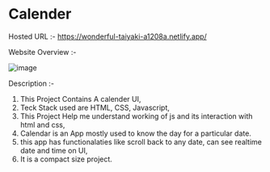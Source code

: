 # Calender
Hosted URL :- https://wonderful-taiyaki-a1208a.netlify.app/
  
  Website Overview :-

![image](https://user-images.githubusercontent.com/113659609/209127132-5ca6e077-b830-4b3d-86f5-b91d1b8b7999.png)

Description :-
 1. This Project Contains A calender UI,
 2. Teck Stack used are HTML, CSS, Javascript,
 3. This Project Help me understand working of js and its interaction with html and css,
 4. Calendar is an App mostly used to know the day for a particular date.
 5. this app has functionalaties like scroll back to any date, can see realtime date and time on UI,
 6. It is a compact size project.
